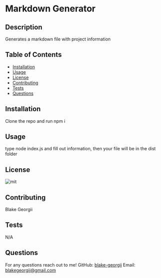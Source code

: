 # Markdown Generator

## Description
Generates a markdown file with project information

## Table of Contents
- [Installation](#installation)
- [Usage](#usage)
- [License](#license)
- [Contributing](#contributing)
- [Tests](#tests)
- [Questions](#questions)

## Installation
Clone the repo and run npm i

## Usage
type node index.js and fill out information, then your file will be in the dist folder

## License
![mit](https://img.shields.io/badge/license-mit-blue)

## Contributing
Blake Georgii

## Tests
N/A

## Questions
For any questions reach out to me!
GitHub: [blake-georgii](https://github.com/blake-georgii)
Email: [blakegeorgii@gmail.com](mailto:blakegeorgii@gmail.com)